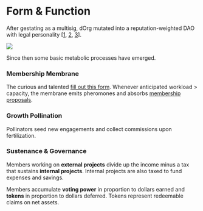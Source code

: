 # Form & Function

After gestating as a multisig, dOrg mutated into a reputation-weighted DAO with legal personality \[[1](https://www.gravelshea.com/2019/06/dorg-launches-first-limited-liability-dao/), [2](https://www.coindesk.com/dorg-founders-have-created-the-first-limited-liability-dao), [3](https://cointelegraph.com/news/dorg-llc-purports-to-be-first-legally-valid-dao-under-us-law)\].

![](../.gitbook/assets/artboard.png)

Since then some basic metabolic processes have emerged.

### Membership Membrane 

The curious and talented [fill out this form](https://dorgtech.typeform.com/to/a1rMob). Whenever anticipated workload &gt; capacity, the membrane emits pheromones and absorbs [membership proposals](https://tinyurl.com/rc856me).

### Growth Pollination

Pollinators seed new engagements and collect commissions upon fertilization.

### Sustenance & Governance

Members working on **external projects** divide up the income minus a tax that sustains **internal projects**. Internal projects are also taxed to fund expenses and savings.

Members accumulate **voting power** in proportion to dollars earned and **tokens** in proportion to dollars deferred. Tokens represent redeemable claims on net assets.

